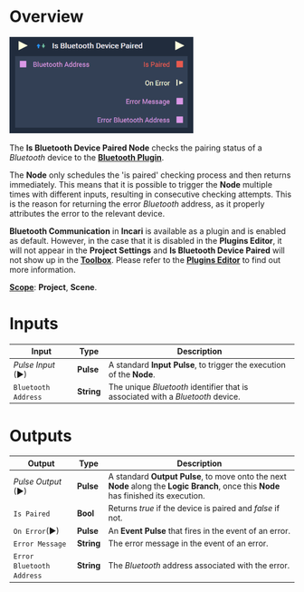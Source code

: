 # Overview

![The Is Bluetooth Device Paired Node.](../../../.gitbook/assets/isbluetoothdevicepaired.png)

The **Is Bluetooth Device Paired Node** checks the pairing status of a *Bluetooth* device to the [**Bluetooth Plugin**](../../../modules/plugins/communication/bluetooth.md).

The **Node** only schedules the 'is paired' checking process and then returns immediately. This means that it is possible to trigger the **Node** multiple times with different inputs, resulting in consecutive checking attempts. This is the reason for returning the error *Bluetooth* address, as it properly attributes the error to the relevant device. 

**Bluetooth Communication** in **Incari** is available as a plugin and is enabled as default. However, in the case that it is disabled in the **Plugins Editor**, it will not appear in the **Project Settings** and **Is Bluetooth Device Paired** will not show up in the [**Toolbox**](../../overview.md). Please refer to the [**Plugins Editor**](../../../modules/plugins/README.md) to find out more information.

[**Scope**](../../overview.md#scopes): **Project**, **Scene**.


# Inputs

|Input|Type|Description|
|---|---|---|
|*Pulse Input* (►)|**Pulse**|A standard **Input Pulse**, to trigger the execution of the **Node**.|
|`Bluetooth Address`|**String**|The unique *Bluetooth* identifier that is associated with a *Bluetooth* device.|

# Outputs

|Output|Type|Description|
|---|---|---|
|*Pulse Output* (►)|**Pulse**|A standard **Output Pulse**, to move onto the next **Node** along the **Logic Branch**, once this **Node** has finished its execution.|
|`Is Paired`|**Bool**|Returns *true* if the device is paired and *false* if not.|
|`On Error`(►)|**Pulse**|An **Event Pulse** that fires in the event of an error.|
|`Error Message`|**String**|The error message in the event of an error.|
|`Error Bluetooth Address`|**String**|The *Bluetooth* address associated with the error.|




